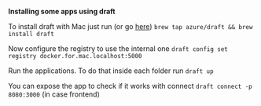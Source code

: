 
**Installing some apps using draft**

To install draft with Mac just run (or go [here](https://github.com/Azure/draft/releases))
`brew tap azure/draft && brew install draft`

Now configure the registry to use the internal one
`draft config set registry docker.for.mac.localhost:5000`

Run the applications. To do that inside each folder run
`draft up`

You can expose the app to check if it works with connect
`draft connect -p 8080:3000` (in case frontend)